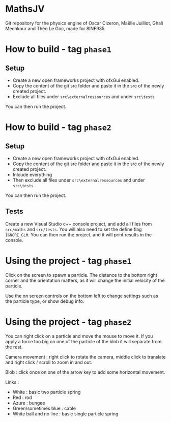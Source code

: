 # MathsJV

Git repository for the physics engine of Oscar Cizeron, Maëlle Juilliot, Ghali Mechkour and Théo Le Goc, made for 8INF935.

# How to build - tag `phase1`

## Setup
- Create a new open frameworks project with ofxGui enabled.
- Copy the content of the git src folder and paste it in the src of the newly created project.
- Exclude all files under `src\externalressources` and under `src\tests`

You can then run the project.

# How to build - tag `phase2`

## Setup
- Create a new open frameworks project with ofxGui enabled.
- Copy the content of the git src folder and paste it in the src of the newly created project.
- Inlcude everything
- Then exclude all files under `src\externalressources` and under `src\tests`

You can then run the project.

## Tests

Create a new Visual Studio c++ console project, and add all files from `src/maths` and `src/tests`. You will also need to set the define flag `IGNORE_GLM`. You can then run the project, and it will print results in the console.

# Using the project - tag `phase1`

Click on the screen to spawn a particle. The distance to the bottom right corner and the orientation matters, as it will change the initial velocity of the particle.

Use the on screen controls on the bottom left to change settings such as the particle type, or show debug info.

# Using the project - tag `phase2`

You can right click on a particle and move the mouse to move it. If you apply a force too big on one of the particle of the blob it will separate from the rest.

Camera movement : right click to rotate the camera, middle click to translate and right click / scroll to zoom in and out.

Blob : click once on one of the arrow key to add some horizontal movement.

Links :
- White : basic two particle spring
- Red : rod
- Azure : bungee
- Green/sometimes blue : cable
- White ball and no line : basic single particle spring